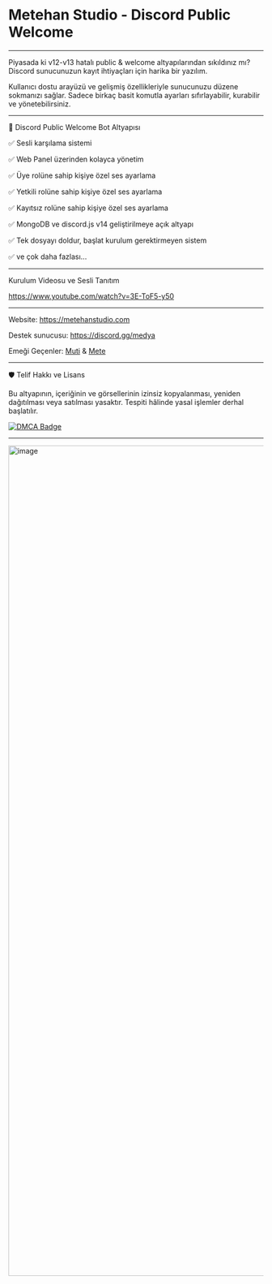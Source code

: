 # Metehan Studio - Discord Public Welcome
_____________________________________________________________________________________________________________

Piyasada ki v12-v13 hatalı public & welcome altyapılarından sıkıldınız mı? Discord sunucunuzun kayıt ihtiyaçları için harika bir yazılım. 

Kullanıcı dostu arayüzü ve gelişmiş özellikleriyle sunucunuzu düzene sokmanızı sağlar. Sadece birkaç basit komutla ayarları sıfırlayabilir, kurabilir ve yönetebilirsiniz.

_____________________________________________________________________________________________________________


🚀  Discord Public Welcome Bot Altyapısı


✅  Sesli karşılama sistemi

✅  Web Panel üzerinden kolayca yönetim

✅  Üye rolüne sahip kişiye özel ses ayarlama

✅  Yetkili rolüne sahip kişiye özel ses ayarlama

✅  Kayıtsız rolüne sahip kişiye özel ses ayarlama

✅  MongoDB ve discord.js v14 geliştirilmeye açık altyapı

✅  Tek dosyayı doldur, başlat kurulum gerektirmeyen sistem

✅  ve çok daha fazlası... 

_____________________________________________________________________________________________________________

Kurulum Videosu ve Sesli Tanıtım

https://www.youtube.com/watch?v=3E-ToF5-y50

_____________________________________________________________________________________________________________

Website: https://metehanstudio.com

Destek sunucusu: https://discord.gg/medya

Emeği Geçenler: [Muti](https://github.com/Mutifordev) & [Mete](https://github.com/Meteeey)

_____________________________________________________________________________________________________________

🛡️  Telif Hakkı ve Lisans

Bu altyapının, içeriğinin ve görsellerinin izinsiz kopyalanması, yeniden dağıtılması veya satılması yasaktır. Tespiti hâlinde yasal işlemler derhal başlatılır.

[![DMCA Badge](https://images.dmca.com/Badges/dmca-badge-w100-5x1-01.png)](https://www.dmca.com/r/1q3ggm9)

_____________________________________________________________________________________________________________

<img width="2878" height="1637" alt="image" src="https://github.com/user-attachments/assets/404e2fb9-0860-405f-813e-fad635b548ed" />







